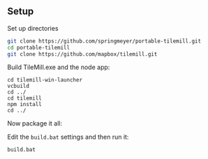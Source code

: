 
## Setup

Set up directories

```sh
git clone https://github.com/springmeyer/portable-tilemill.git
cd portable-tilemill
git clone https://github.com/mapbox/tilemill.git
```

Build TileMill.exe and the node app:

```
cd tilemill-win-launcher
vcbuild
cd ../
cd tilemill
npm install
cd ../
```

Now package it all:

Edit the `build.bat` settings and then run it:

```
build.bat
```



